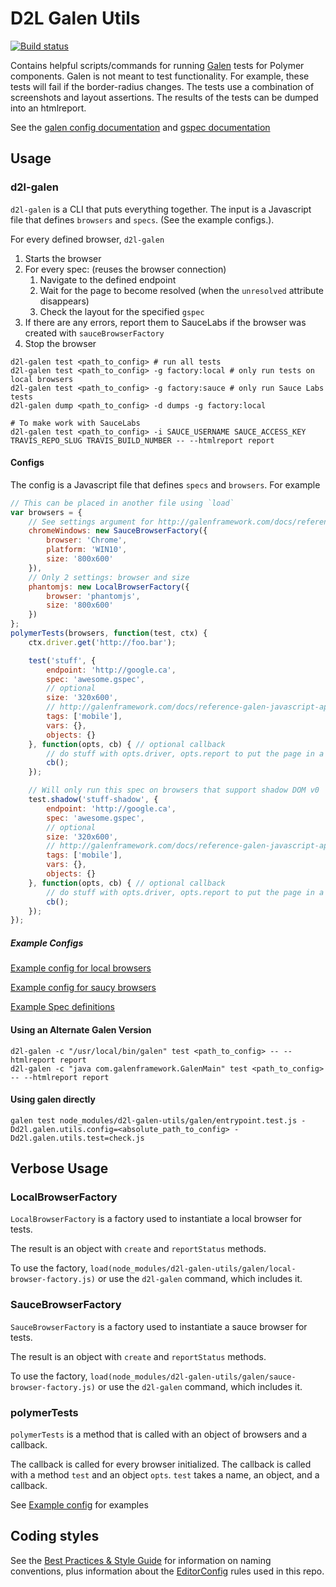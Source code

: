 # D2L Galen Utils
[![Build status][ci-image]][ci-url]

Contains helpful scripts/commands for running [Galen][Galen] tests for Polymer components.
Galen is not meant to test functionality. For example, these tests will fail if the
border-radius changes. The tests use a combination of screenshots and layout assertions.
The results of the tests can be dumped into an htmlreport.

See the [galen config documentation][GalenConfig] and [gspec documentation][GalenSpec]

## Usage

### d2l-galen

`d2l-galen` is a CLI that puts everything together. The input is a Javascript file
that defines `browsers` and `specs`. (See the example configs.).

For every defined browser, `d2l-galen`

1. Starts the browser
2. For every spec: (reuses the browser connection)
   1. Navigate to the defined endpoint
   2. Wait for the page to become resolved (when the `unresolved` attribute disappears)
   3. Check the layout for the specified `gspec`
3. If there are any errors, report them to SauceLabs if the browser was created with `sauceBrowserFactory`
4. Stop the browser

```
d2l-galen test <path_to_config> # run all tests
d2l-galen test <path_to_config> -g factory:local # only run tests on local browsers
d2l-galen test <path_to_config> -g factory:sauce # only run Sauce Labs tests
d2l-galen dump <path_to_config> -d dumps -g factory:local

# To make work with SauceLabs
d2l-galen test <path_to_config> -i SAUCE_USERNAME SAUCE_ACCESS_KEY TRAVIS_REPO_SLUG TRAVIS_BUILD_NUMBER -- --htmlreport report
```

#### Configs

The config is a Javascript file that defines `specs` and `browsers`. For example

```javascript
// This can be placed in another file using `load`
var browsers = {
	// See settings argument for http://galenframework.com/docs/reference-galen-javascript-api/#createGridDriver
	chromeWindows: new SauceBrowserFactory({
		browser: 'Chrome',
		platform: 'WIN10',
		size: '800x600'
	}),
	// Only 2 settings: browser and size
	phantomjs: new LocalBrowserFactory({
		browser: 'phantomjs',
		size: '800x600'
	})
};
polymerTests(browsers, function(test, ctx) {
	ctx.driver.get('http://foo.bar');

	test('stuff', {
		endpoint: 'http://google.ca',
		spec: 'awesome.gspec',
		// optional
		size: '320x600',
		// http://galenframework.com/docs/reference-galen-javascript-api/#checkLayout
		tags: ['mobile'],
		vars: {},
		objects: {}
	}, function(opts, cb) { // optional callback
		// do stuff with opts.driver, opts.report to put the page in a state before checking layout or dumping page
		cb();
	});

	// Will only run this spec on browsers that support shadow DOM v0
	test.shadow('stuff-shadow', {
		endpoint: 'http://google.ca',
		spec: 'awesome.gspec',
		// optional
		size: '320x600',
		// http://galenframework.com/docs/reference-galen-javascript-api/#checkLayout
		tags: ['mobile'],
		vars: {},
		objects: {}
	}, function(opts, cb) { // optional callback
		// do stuff with opts.driver, opts.report to put the page in a state before checking layout or dumping page
		cb();
	});
});
```

##### Example Configs

[Example config for local browsers](example/galen.local.config.js)

[Example config for saucy browsers](example/galen.sauce.config.js)

[Example Spec definitions](example/galen.common.config.js)

#### Using an Alternate Galen Version

```
d2l-galen -c "/usr/local/bin/galen" test <path_to_config> -- --htmlreport report
d2l-galen -c "java com.galenframework.GalenMain" test <path_to_config> -- --htmlreport report
```

#### Using galen directly

```
galen test node_modules/d2l-galen-utils/galen/entrypoint.test.js -Dd2l.galen.utils.config=<absolute_path_to_config> -Dd2l.galen.utils.test=check.js
```

## Verbose Usage

### LocalBrowserFactory

`LocalBrowserFactory` is a factory used to instantiate a local browser for tests.

The result is an object with `create` and `reportStatus` methods.

To use the factory, `load(node_modules/d2l-galen-utils/galen/local-browser-factory.js)`
or use the `d2l-galen` command, which includes it.

### SauceBrowserFactory

`SauceBrowserFactory` is a factory used to instantiate a sauce browser for tests.

The result is an object with `create` and `reportStatus` methods.

To use the factory, `load(node_modules/d2l-galen-utils/galen/sauce-browser-factory.js)`
or use the `d2l-galen` command, which includes it.

### polymerTests

`polymerTests` is a method that is called with an object of browsers and a callback.

The callback is called for every browser initialized. The callback is called with a method
`test` and an object `opts`. `test` takes a name, an object, and a callback.

See [Example config](#configs) for examples

## Coding styles

See the [Best Practices & Style Guide](https://github.com/Brightspace/valence-ui-docs/wiki/Best-Practices-&-Style-Guide) for information on naming conventions, plus information about the [EditorConfig](http://editorconfig.org) rules used in this repo.

[ci-url]: https://travis-ci.org/Brightspace/d2l-galen-utils
[ci-image]: https://img.shields.io/travis-ci/Brightspace/d2l-galen-utils.svg
[Galen]: http://galenframework.com/
[GalenConfig]: http://galenframework.com/docs/getting-started-configuration/
[GalenSpec]: http://galenframework.com/docs/reference-galen-spec-language-guide/
